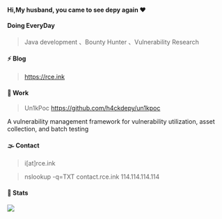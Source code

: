 #### Hi,My husband, you came to see depy again ❤️

#### Doing EveryDay

> Java development 、Bounty Hunter 、Vulnerability Research

#### ⚡ Blog

> https://rce.ink

#### 🌹 Work

> Un1kPoc https://github.com/h4ckdepy/un1kpoc

A vulnerability management framework for vulnerability utilization, asset collection, and batch testing

#### 🌫️ Contact

> i[at]rce.ink

> nslookup -q=TXT contact.rce.ink 114.114.114.114

#### 🤯 Stats

<img src="https://github-readme-stats.vercel.app/api?username=h4ckdepy&show_icons=true&locale=en">

